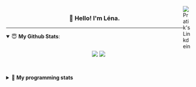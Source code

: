 <!--
<a href="https://twitter.com" target="_blank" rel="nofollow">
 <img align="right" alt="Pratik's Twitter" width="22px" src="https://cdn.jsdelivr.net/npm/simple-icons@v3/icons/twitter.svg" />
</a> 

-->
<a href="https://www.linkedin.com/in/lenagiacalone/" target="_blank" rel="nofollow">
 <img align="right" alt="Pratik's Linkdein" width="22px" src="https://cdn.jsdelivr.net/npm/simple-icons@v3/icons/linkedin.svg" />
</a>



<h3 align="center">👋 Hello! I'm Léna.</h3>

---

<!--
**lgiacalo/lgiacalo** is a ✨ _special_ ✨ repository because its `README.md` (this file) appears on your GitHub profile.

Here are some ideas to get you started:

- 🔭 I’m currently working on ...
- 🌱 I’m currently learning ...
- 👯 I’m looking to collaborate on ...
- 🤔 I’m looking for help with ...
- 💬 Ask me about ...
- 📫 How to reach me: ...
- 😄 Pronouns: ...
- ⚡ Fun fact: ...
-->

<details open>
 <summary> 😇 <b>My Github Stats</b>: </summary>
<br>
<p align = "center">
  <img src = "https://github-readme-stats.vercel.app/api?username=lgiacalo&show_icons=true&theme=nord" width="420">
  <img src = "https://github-readme-stats.vercel.app/api/top-langs/?username=lgiacalo&layout=compact&theme=nord">
</p>
 
<br>
<p align = "center">
  <imp src = "https://github-readme-stats.vercel.app/api/wakatime?username=lgiacalo&theme=nord">
</p>

</details>

<details>
 <summary>🤖 <b>My programming stats</b></summary>
 <br>
 
<!--START_SECTION:waka-->
![Lines of code](https://img.shields.io/badge/From%20Hello%20World%20I%27ve%20Written-966183%20lines%20of%20code-blue)

**🐱 My GitHub Data** 

> 🏆 1,058 Contributions in the Year 2021
 > 
> 📦 297.4 kB Used in GitHub's Storage 
 > 
> 🚫 Not Opted to Hire
 > 
> 📜 44 Public Repositories 
 > 
> 🔑 34 Private Repositories  
 > 
**I'm an Early 🐤** 

```text
🌞 Morning    138 commits    █████░░░░░░░░░░░░░░░░░░░░   20.09% 
🌆 Daytime    366 commits    █████████████░░░░░░░░░░░░   53.28% 
🌃 Evening    175 commits    ██████░░░░░░░░░░░░░░░░░░░   25.47% 
🌙 Night      8 commits      ░░░░░░░░░░░░░░░░░░░░░░░░░   1.16%

```
📅 **I'm Most Productive on Thursday** 

```text
Monday       99 commits     ███░░░░░░░░░░░░░░░░░░░░░░   14.41% 
Tuesday      74 commits     ██░░░░░░░░░░░░░░░░░░░░░░░   10.77% 
Wednesday    135 commits    █████░░░░░░░░░░░░░░░░░░░░   19.65% 
Thursday     159 commits    █████░░░░░░░░░░░░░░░░░░░░   23.14% 
Friday       82 commits     ███░░░░░░░░░░░░░░░░░░░░░░   11.94% 
Saturday     30 commits     █░░░░░░░░░░░░░░░░░░░░░░░░   4.37% 
Sunday       108 commits    ████░░░░░░░░░░░░░░░░░░░░░   15.72%

```


📊 **This Week I Spent My Time On** 

```text
⌚︎ Time Zone: Europe/Paris

💬 Programming Languages: 
JavaScript               6 hrs 4 mins        █████████████░░░░░░░░░░░░   54.33% 
Markdown                 3 hrs 42 mins       ████████░░░░░░░░░░░░░░░░░   33.23% 
PHP                      41 mins             █░░░░░░░░░░░░░░░░░░░░░░░░   6.25% 
JSON                     20 mins             ░░░░░░░░░░░░░░░░░░░░░░░░░   3.01% 
Bash                     18 mins             ░░░░░░░░░░░░░░░░░░░░░░░░░   2.71%

🔥 Editors: 
VS Code                  11 hrs 10 mins      █████████████████████████   100.0%

🐱‍💻 Projects: 
augmentation_capital     7 hrs 18 mins       ████████████████░░░░░░░░░   65.5% 
pappers                  2 hrs 21 mins       █████░░░░░░░░░░░░░░░░░░░░   21.11% 
testMDS                  32 mins             █░░░░░░░░░░░░░░░░░░░░░░░░   4.83% 
Work                     23 mins             ░░░░░░░░░░░░░░░░░░░░░░░░░   3.49% 
testPoc                  22 mins             ░░░░░░░░░░░░░░░░░░░░░░░░░   3.41%

💻 Operating System: 
Mac                      11 hrs 10 mins      █████████████████████████   100.0%

```

**I Mostly Code in C** 

```text
C                        26 repos            ████████░░░░░░░░░░░░░░░░░   32.1% 
JavaScript               16 repos            █████░░░░░░░░░░░░░░░░░░░░   19.75% 
HTML                     8 repos             ██░░░░░░░░░░░░░░░░░░░░░░░   9.88% 
Shell                    8 repos             ██░░░░░░░░░░░░░░░░░░░░░░░   9.88% 
C++                      4 repos             █░░░░░░░░░░░░░░░░░░░░░░░░   4.94%

```


**Timeline**

![Chart not found](https://raw.githubusercontent.com/lgiacalo/lgiacalo/main/charts/bar_graph.png) 


 Last Updated on 31/10/2021
<!--END_SECTION:waka-->

</details>
